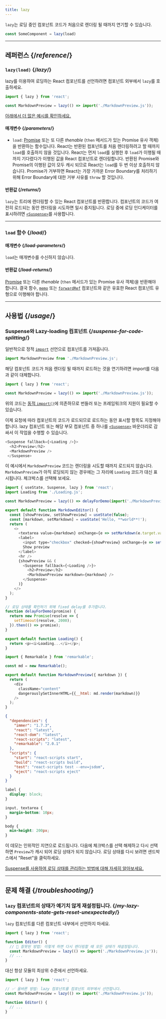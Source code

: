 ```yaml
---
title: lazy
---
```


<Intro>

`lazy`는 로딩 중인 컴포넌트 코드가 처음으로 렌더링 될 때까지 연기할 수 있습니다.

```js
const SomeComponent = lazy(load)
```

</Intro>

<InlineToc />

---

## 레퍼런스 {/*reference*/}

### `lazy(load)` {/*lazy*/}

lazy를 이용하여 로딩하는 React 컴포넌트를 선언하려면 컴포넌트 외부에서 `lazy`를 호출하세요.

```js
import { lazy } from 'react';

const MarkdownPreview = lazy(() => import('./MarkdownPreview.js'));
```

[아래에서 더 많은 예시를 확인하세요.](#usage)

#### 매개변수 {/*parameters*/}

* `load`: [Promise](https://developer.mozilla.org/en-US/docs/Web/JavaScript/Reference/Global_Objects/Promise) 또는 또 다른 *thenable* (`then` 메서드가 있는 Promise 유사 객체)을 반환하는 함수입니다. React는 반환된 컴포넌트를 처음 렌더링하려고 할 때까지 `load`를 호출하지 않을 것입니다. React는 먼저 `load`를 실행한 후 `load`가 이행될 때까지 기다렸다가 이행된 값을 React 컴포넌트로 렌더링합니다. 반환된 Promise와 Promise의 이행된 값이 모두 캐시 되므로 React는 `load`를 두 번 이상 호출하지 않습니다. Promise가 거부하면 React는 가장 가까운 Error Boundary를 처리하기 위해 Error Boundary에 대한 거부 사유를 `throw` 할 것입니다.

#### 반환값 {/*returns*/}

`lazy`는 트리에 렌더링할 수 있는 React 컴포넌트를 반환합니다. 컴포넌트의 코드가 여전히 로드되는 동안 렌더링을 시도하면 일시 중지됩니다. 로딩 중에 로딩 인디케이터를 표시하려면 [`<Suspense>`](/reference/react/Suspense)를 사용합니다.

---

### `load` 함수 {/*load*/}

#### 매개변수 {/*load-parameters*/}

`load`는 매개변수를 수신하지 않습니다.

#### 반환값 {/*load-returns*/}

[Promise](https://developer.mozilla.org/en-US/docs/Web/JavaScript/Reference/Global_Objects/Promise) 또는 다른 *thenable* (`then` 메서드가 있는 Promise 유사 객체)을 반환해야 합니다. 결국 함수, [`memo`](/reference/react/memo) 또는 [`forwardRef`](/reference/react/forwardRef) 컴포넌트와 같은 유효한 React 컴포넌트 유형으로 이행해야 합니다.

---

## 사용법 {/*usage*/}

### Suspense와 Lazy-loading 컴포넌트 {/*suspense-for-code-splitting*/}

일반적으로 정적 [`import`](https://developer.mozilla.org/en-US/docs/Web/JavaScript/Reference/Statements/import) 선언으로 컴포넌트를 가져옵니다.

```js
import MarkdownPreview from './MarkdownPreview.js';
```

해당 컴포넌트 코드가 처음 렌더링 될 때까지 로드하는 것을 연기하려면 import를 다음과 같이 대체합니다.

```js
import { lazy } from 'react';

const MarkdownPreview = lazy(() => import('./MarkdownPreview.js'));
```

위의 코드는 [동적 `import()`](https://developer.mozilla.org/en-US/docs/Web/JavaScript/Reference/Operators/import)에 의존하므로 번들러 또는 프레임워크의 지원이 필요할 수 있습니다.

이제 요청에 따라 컴포넌트의 코드가 로드되므로 로드하는 동안 표시할 항목도 지정해야 합니다. lazy 컴포넌트 또는 해당 부모 컴포넌트 중 하나를 [`<Suspense>`](/reference/react/Suspense) 바운더리로 감싸서 이 작업을 수행할 수 있습니다.

```js {1,4}
<Suspense fallback={<Loading />}>
  <h2>Preview</h2>
  <MarkdownPreview />
 </Suspense>
```

이 예시에서 `MarkdownPreview` 코드는 렌더링을 시도할 때까지 로드되지 않습니다. `MarkdownPreview`가 아직 로딩되지 않는 경우에는 그 자리에 `Loading` 코드가 대신 표시됩니다. 체크박스를 선택해 보세요.

<Sandpack>

```js App.js
import { useState, Suspense, lazy } from 'react';
import Loading from './Loading.js';

const MarkdownPreview = lazy(() => delayForDemo(import('./MarkdownPreview.js')));

export default function MarkdownEditor() {
  const [showPreview, setShowPreview] = useState(false);
  const [markdown, setMarkdown] = useState('Hello, **world**!');
  return (
    <>
      <textarea value={markdown} onChange={e => setMarkdown(e.target.value)} />
      <label>
        <input type="checkbox" checked={showPreview} onChange={e => setShowPreview(e.target.checked)} />
        Show preview
      </label>
      <hr />
      {showPreview && (
        <Suspense fallback={<Loading />}>
          <h2>Preview</h2>
          <MarkdownPreview markdown={markdown} />
        </Suspense>
      )}
    </>
  );
}

// 로딩 상태를 확인하기 위해 fixed delay를 추가합니다.
function delayForDemo(promise) {
  return new Promise(resolve => {
    setTimeout(resolve, 2000);
  }).then(() => promise);
}
```

```js Loading.js
export default function Loading() {
  return <p><i>Loading...</i></p>;
}
```

```js MarkdownPreview.js
import { Remarkable } from 'remarkable';

const md = new Remarkable();

export default function MarkdownPreview({ markdown }) {
  return (
    <div
      className="content"
      dangerouslySetInnerHTML={{__html: md.render(markdown)}}
    />
  );
}
```

```json package.json hidden
{
  "dependencies": {
    "immer": "1.7.3",
    "react": "latest",
    "react-dom": "latest",
    "react-scripts": "latest",
    "remarkable": "2.0.1"
  },
  "scripts": {
    "start": "react-scripts start",
    "build": "react-scripts build",
    "test": "react-scripts test --env=jsdom",
    "eject": "react-scripts eject"
  }
}
```

```css
label {
  display: block;
}

input, textarea {
  margin-bottom: 10px;
}

body {
  min-height: 200px;
}
```

</Sandpack>

이 데모는 인위적인 지연으로 로드됩니다. 다음에 체크박스를 선택 해제하고 다시 선택하면 `Preview`가 캐시 되어 로딩 상태가 되지 않습니다. 로딩 상태를 다시 보려면 샌드박스에서 "Reset"을 클릭하세요.

[Suspense를 사용하여 로딩 상태를 관리하는 방법에 대해 자세히 알아보세요.](/reference/react/Suspense)

---

## 문제 해결 {/*troubleshooting*/}

### `lazy` 컴포넌트의 상태가 예기치 않게 재설정됩니다. {/*my-lazy-components-state-gets-reset-unexpectedly*/}

`lazy` 컴포넌트를 다른 컴포넌트 내부에서 선언하지 마세요.

```js {4-5}
import { lazy } from 'react';

function Editor() {
  // 🔴 잘못된 방법: 이렇게 하면 다시 렌더링할 때 모든 상태가 재설정됩니다.
  const MarkdownPreview = lazy(() => import('./MarkdownPreview.js'));
  // ...
}
```

대신 항상 모듈의 최상위 수준에서 선언하세요.

```js {3-4}
import { lazy } from 'react';

// ✅ 올바른 방법: lazy 컴포넌트를 컴포넌트 외부에서 선언합니다.
const MarkdownPreview = lazy(() => import('./MarkdownPreview.js'));

function Editor() {
  // ...
}
```
